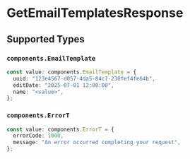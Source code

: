 # GetEmailTemplatesResponse


## Supported Types

### `components.EmailTemplate`

```typescript
const value: components.EmailTemplate = {
  uuid: "123e4567-d057-4da5-84c7-230fef4fe64b",
  editDate: "2025-07-01 12:00:00",
  name: "<value>",
};
```

### `components.ErrorT`

```typescript
const value: components.ErrorT = {
  errorCode: 1000,
  message: "An error occurred completing your request",
};
```

